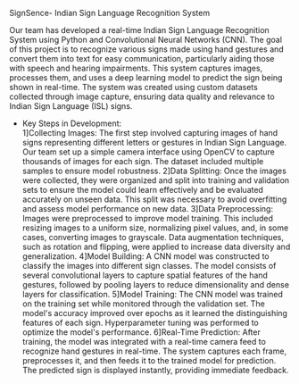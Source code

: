 SignSence- Indian Sign Language Recognition System

Our team has developed a real-time Indian Sign Language Recognition System using Python and Convolutional Neural Networks (CNN). The goal of this project is to recognize various signs made using hand gestures and convert them into text for easy communication, particularly aiding those with speech and hearing impairments. This system captures images, processes them, and uses a deep learning model to predict the sign being shown in real-time. The system was created using custom datasets collected through image capture, ensuring data quality and relevance to Indian Sign Language (ISL) signs.

* Key Steps in Development:                                                                                                                                                                                             
1]Collecting Images: The first step involved capturing images of hand signs representing different letters or gestures in Indian Sign Language. Our team set up a simple camera interface using OpenCV to capture thousands of images for each sign. The dataset included multiple samples to ensure model robustness.
2]Data Splitting: Once the images were collected, they were organized and split into training and validation sets to ensure the model could learn effectively and be evaluated accurately on unseen data. This split was necessary to avoid overfitting and assess model performance on new data.
3]Data Preprocessing: Images were preprocessed to improve model training. This included resizing images to a uniform size, normalizing pixel values, and, in some cases, converting images to grayscale. Data augmentation techniques, such as rotation and flipping, were applied to increase data diversity and generalization.
4]Model Building: A CNN model was constructed to classify the images into different sign classes. The model consists of several convolutional layers to capture spatial features of the hand gestures, followed by pooling layers to reduce dimensionality and dense layers for classification.
5]Model Training: The CNN model was trained on the training set while monitored through the validation set. The model's accuracy improved over epochs as it learned the distinguishing features of each sign. Hyperparameter tuning was performed to optimize the model's performance.
6]Real-Time Prediction: After training, the model was integrated with a real-time camera feed to recognize hand gestures in real-time. The system captures each frame, preprocesses it, and then feeds it to the trained model for prediction. The predicted sign is displayed instantly, providing immediate feedback.
